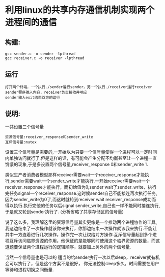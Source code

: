 # 利用linux的共享内存通信机制实现两个进程间的通信
## 构建:
    gcc sender.c -o sender -lpthread
    gcc receiver.c -o receiver -lpthread
## 运行
    打开两个终端，一个执行./sender运行sender，另一个执行./receiver运行receiver
    sender程序输入内容，receiver负责接收并响应
    sender输入exit结束双方的运行
## 说明:
一共设置三个信号量

    资源信号量:receiver_response和sender_write
    互斥信号量:mutex

设置三个信号量是需要的,一开始以为只要一个信号量使得一个进程可以一定时间内单独访问就行了,但是这样的话，有可能会产生分配不均衡甚至让一个进程一直饥饿的现象,于是多设置两个信号量,receiver_response 0和sender_write 1.

类似生产者消费者模型那样receiver需要wait一个receiver_response才能执行,sender需要wait一个sender_write才能执行.一开始receiver需要wait一个receiver_response才能执行，而初始值为0,sender wait了sender_write，执行完任务signal一个receiver_response.这时候sender自己不能接连再次执行任务,因为sender_write为0了,而这时就轮到receiver wait receiver_response成功而得以执行.执行完他的任务以后signal sender_write,自己也一样不能同时接连执行,于是就又轮到sender执行了.
(分析省略了共享存储区的信号量)

说了这么多，我理解这里的资源信号量其实更像是一个推动两个进程协作的工具。我这边结束了一次操作就该你来执行，你那边结束一次操作就该我来执行.不能让其中一方连着进行几次操作，操作完一次让权给对方操作.互斥信号量起到多个进程互斥访问临界资源的作用，他保证的是能够同时使用这个临界资源的数量，而这道题要保证两个进程运行的逻辑顺序，就要加上另外的两个信号量.

当然一个信号量也是可以的
适当的给sender执行一次以后sleep，receiver就有机会可以执行了，但是这个方案不是很好，
你无法控制sleep多久，时间需要在用户等待和进程切换之间衡量.